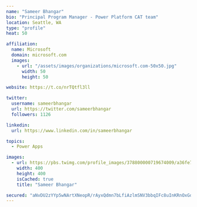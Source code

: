 ```yaml
---
name: "Sameer Bhangar"
bio: "Principal Program Manager - Power Platform CAT team"
location: Seattle, WA
type: "profile"
heat: 50

affiliation:
  name: Microsoft
  domain: microsoft.com
  images:
    - url: "/assets/images/organizations/microsoft.com-50x50.jpg"
      width: 50
      height: 50

website: https://t.co/nrTQtfl3ll

twitter:
  username: sameerbhangar
  url: https://twitter.com/sameerbhangar
  followers: 1126

linkedin:
  url: https://www.linkedin.com/in/sameerbhangar

topics:
  - Power Apps

images:
  - url: https://pbs.twimg.com/profile_images/378800000719674009/a36fe7ddfab1778b76e5793772e43798_400x400.jpeg
    width: 400
    height: 400
    isCached: true
    title: "Sameer Bhangar"

secured: "aNvDU2zYYp5wNArtXNeopR/rAyxQdmn7bLfiAzlmSNV3bbqIFc8uInKRnOxGdZ1/BHVdcMmif9KJGLOmQrH7s8uWEEaeHxz8OJ2mO1w3Em70oifHmj/0JLilv2rrVAj4I0iB5MT71NhnG6TeEMxuU5GF69QVmk3yavQK0RdzQNDxY9jQXTtq+ie6SVUfguKIo2Mhu3Ks5/fNThYrxQmWQW7o3wlDZTnMz9pf0VQsIKluhzpsF7PTzxLjBVXWwrr6zK+IRCo63eIWdOPV/8wA+8KeHiC8D5NlnAQ7AFbxzwckJNyMx+uhbBx50rqB9+K/sfY54FsTTbqggebGfWIPdM1DXf7dx6u3gGB1/znyKBeQuSfWDF7JrZ8PMMMeA8PxWcX9llJFoZ/yD/PSpO3CLgK3RCHBRcTZwZ9JMvr8F1Q=;iJoS0q9KbLc+TOlwvikicA=="
---
```


